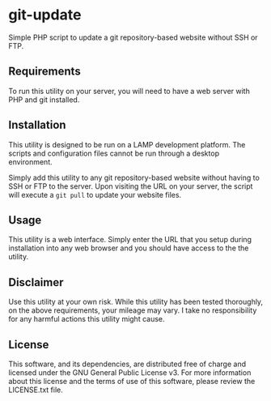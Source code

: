 # git-update

Simple PHP script to update a git repository-based website without SSH or FTP.


## Requirements

To run this utility on your server, you will need to have a web server with PHP and git installed.


## Installation

This utility is designed to be run on a LAMP development platform. The scripts and configuration files cannot be run through a desktop environment.

Simply add this utility to any git repository-based website without having to SSH or FTP to the server. Upon visiting the URL on your server, the script will execute a `git pull` to update your website files.


## Usage

This utility is a web interface. Simply enter the URL that you setup during installation into any web browser and you should have access to the the utility.


## Disclaimer

Use this utility at your own risk. While this utility has been tested thoroughly, on the above requirements, your mileage may vary. I take no responsibility for any harmful actions this utility might cause.


## License

This software, and its dependencies, are distributed free of charge and licensed under the GNU General Public License v3. For more information about this license and the terms of use of this software, please review the LICENSE.txt file.
